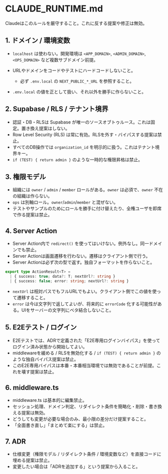 # CLAUDE_RUNTIME.md

Claudeはこのルールを厳守すること。これに反する提案や修正は無効。

## 1. ドメイン / 環境変数

* `localhost` は使わない。開発環境は `<APP_DOMAIN>`, `<ADMIN_DOMAIN>`, `<OPS_DOMAIN>` など複数サブドメイン前提。
* URLやドメインをコードやテストにハードコードしないこと。

  * 必ず `.env.local` の `NEXT_PUBLIC_*_URL` を参照すること。
* `.env.local` の値を正として扱い、それ以外を勝手に作らないこと。

## 2. Supabase / RLS / テナント境界

* 認証・DB・RLSは Supabase が唯一のソースオブトゥルース。これは固定。置き換え提案はしない。
* Row Level Security (RLS) は常に有効。RLSを外す・バイパスする提案は禁止。
* すべてのDB操作では `organization_id` を明示的に扱う。これはテナント境界キー。
* `if (TEST) { return admin }` のような一時的な権限昇格は禁止。

## 3. 権限モデル

* 組織には `owner` / `admin` / `member` ロールがある。`owner` は必須で、`owner` 不在の組織は作らない。
* `ops` は別軸ロール。`owner`/`admin`/`member` と混ぜない。
* テストやサンプルのためにロールを勝手に付け替えたり、全権ユーザを即席で作る提案は禁止。

## 4. Server Action

* Server Action内で `redirect()` を使ってはいけない。例外なし。同一ドメインでも禁止。
* Server Actionは画面遷移を行わない。遷移はクライアント側で行う。
* Server Actionは必ず次の型で返す。独自フォーマットを作らないこと。

```ts
export type ActionResult<T> =
  | { success: true; data?: T; nextUrl?: string }
  | { success: false; error: string; nextUrl?: string }
```

* `nextUrl` は相対パスでもフルURLでもよい。クライアント側でこの値を使って遷移すること。
* `error` は今は文字列で返してよいが、将来的に `errorCode` 化する可能性がある。UIをサーバーの文字列にベタ結合しないこと。

## 5. E2Eテスト / ログイン

* E2Eテストでは、ADRで定義された「E2E専用ログインバイパス」を使ってログイン済み状態から開始してよい。
* middlewareを緩める / RLSを無効化する / `if (TEST) { return admin }` のような独自バイパス提案は禁止。
* このE2E専用バイパスは本番・本番相当環境では無効であることが前提。これを壊す提案は禁止。

## 6. middleware.ts

* middleware.ts は基本的に編集禁止。
* セッション処理、ドメイン判定、リダイレクト条件を簡略化・削除・書き換える提案は無効。
* どうしても変更が必要な場合のみ、最小限の差分だけ提案すること。
* 「全面書き直し」「まとめて楽にする」は禁止。

## 7. ADR

* 仕様変更（権限モデル / リダイレクト条件 / 環境変数など）を直接コードに埋める提案は禁止。
* 変更したい場合は「ADRを追加する」という提案から入ること。
